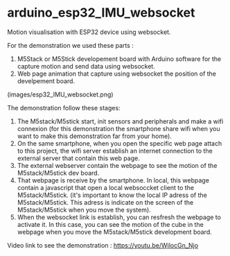 # arduino_esp32_IMU_websocket
Motion visualisation with ESP32 device using websocket.

For the demonstration we used these parts :
 1. M5Stack or M5Stick developement board with Arduino software for the capture motion and send data using websocket. 
 2. Web page animation that capture using websocket the position of the develpement board.

(images/esp32_IMU_websocket.png)

The demonstration follow these stages:
 1. The M5stack/M5stick start, init sensors and peripherals and make a wifi connexion (for this demonstration the smartphone share wifi when you want to make this demonstration far from your home).
 2. On the same smartphone, when you open the specific web page attach to this project, the wifi server establish an internet connection to the external server that contain this web page.
 3. The external webserver contain the webpage to see the motion of the M5stack/M5stick dev board.
 4. That webpage is receive by the smartphone. In local, this webpage contain a javascript that open a local websoccket client to the M5stack/M5stick. (it's important to know the local IP adress of the M5stack/M5stick. This adress is indicate on the screen of the  M5stack/M5stick when you move the system).
 5. When the websocket link is establish, you can resfresh the webpage to activate it. In this case, you can see the motion of the cube in the webpage when you move the M5stack/M5stick development board.
 
Video link to see the demonstration : https://youtu.be/WjlocGn_Njo
